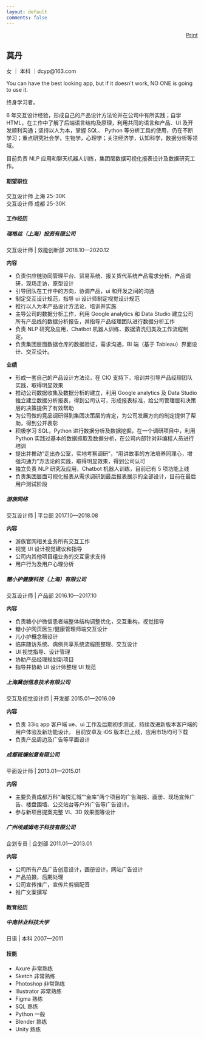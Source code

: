 ```yaml
---
layout: default
comments: false
---
```




<div class="resume" align="right">
	<a class="btn btn-dark" href="javascript:printme()" rel="external nofollow" target="_self">Print</a>
</div>
<div id = "print">
<div class="col-lg-8 mx-auto">
<h2>莫丹</h2>
<p>女 ｜ 本科 ｜dcyp@163.com  </p>
<div class="area">
<p>You can have the best looking app, but if it doesn't work, NO ONE is going to use it. </p>
<p>终身学习者。</p>   
<p>6 年交互设计经验，形成自己的产品设计方法论并在公司中有所实践；自学HTML，在工作中了解了后端语言结构及原理，利用共同的语言和产品、UI  及开发顺利沟通；坚持以人为本，掌握  SQL、 Python 等分析工具的使用，仍在不断学习；重点研究社会学，生物学，心理学；关注经济学，认知科学，数据分析等领域。</p>
<p>目前负责 NLP 应用和聊天机器人训练，集团层数据可视化报表设计及数据研究工作。</p>
</div>
<div class="area">
<h4>期望职位</h4>
<p>交互设计师 上海  25-30K<br>
交互设计师 成都  25-30K</p>
</div>
<div class="area">
<h4>工作经历</h4>
<h5>瑞格丝（上海）投资有限公司</h5>
<p>交互设计师 | 效能创新部  2018.10—2020.12</p>
  <p><b>内容</b></p>
<ul>
	<li>负责供应链协同管理平台、贸易系统、报关货代系统产品需求分析，产品调研，现场走访，原型设计</li>
	<li>引导团队在工作中的方向，协调产品，ui 和开发之间的沟通</li>
	<li>制定交互设计规范，指导 ui 设计师制定视觉设计规范 </li>
	<li> 推行以人为本产品设计方法论，培训并实施</li>
	<li>主导公司的数据分析工作，利用 Google analytics 和 Data  Studio 建立公司所有产品线的数据分析报告，并指导产品经理团队进行数据分析工作</li>
	<li>负责 NLP 研究及应用，Chatbot 机器人训练、数据清洗归类及工作流程制定。</li>
	<li>负责集团层面数据仓库的数据验证，需求沟通，BI 端（基于 Tableau）界面设计、交互设计。</li>
</ul>
<p><b>业绩</b></p>
<ul>
	<li>形成一套自己的产品设计方法论，在 CIO 支持下，培训并引导产品经理团队实践，取得明显效果</li>
	<li>推动公司数据收集及数据分析的建立，利用 Google  analytics 及 Data  Studio 独立建立数据分析报表，得到公司认可，形成报表标准，给公司管理层和决策层的决策提供了有效帮助</li>
	<li>为公司做的竞品调研得到集团决策层的肯定，为公司发展方向的制定提供了帮助，得到公开表彰</li>
	<li>积极学习 SQL，Python 进行数据分析及数据挖掘，在一个调研项目中，利用 Python 实践过基本的数据抓取及数据分析，在公司内部针对非编程人员进行培训</li>
	<li>提出并推动“走出办公室，实地考察调研”，“用讲故事的方法培养同理心，增强沟通力”方法论的实践，取得明显效果，得到公司认可</li>
	<li>独立负责 NLP 研究及应用，Chatbot 机器人训练，目前已有 5 项功能上线</li>
	<li>负责集团层面可视化报表从需求调研到最后报表展示的全部设计，目前在最后用户测试阶段</li>
</ul>
<h5>游族网络</h5>
<p>交互设计师 | 平台部  2017.10—2018.08</p>
  <p><b>内容</b></p>
<ul>
	<li>游族官网相关业务所有交互工作</li>
	<li>视觉 UI 设计视觉建议和指导</li>
	<li>公司内其他项目组业务的交互需求支持</li>
	<li>用户行为及用户心理分析</li>
</ul>
<h5>糖小护健康科技（上海）有限公司</h5>
<p>交互设计师 | 产品部  2016.10—2017.10</p>
  <p><b>内容</b></p>
<ul>
	<li>负责糖小护微信患者端整体结构调整优化，交互重构，视觉指导</li>
	<li>糖小护网页医生/健康管理师端交互设计</li>
	<li>儿小护概念稿设计</li>
	<li>临床随访系统、病例共享系统流程图整理、交互设计</li>
	<li>UI 视觉指导、设计管理</li>
	<li>协助产品经理规划新项目</li>
	<li>指导并协助 UI 设计师整理 UI 规范</li>
</ul>
<h5>上海冀创信息技术有限公司</h5>
<p>交互及视觉设计师 | 开发部  2015.01—2016.09</p>
  <p><b>内容</b></p>
<ul>
	<li>负责 33iq app 客户端 ue、ui 工作及后期初步测试，持续改进新版本客户端的用户体验及新功能设计。 目前安卓及 iOS 版本已上线，应用市场均可下载</li>
	<li>负责产品周边及广告等平面设计</li>
</ul>
<h5>成都斑斓创意有限公司</h5>
<p>平面设计师 | 2013.01—2015.01</p>
  <p><b>内容</b></p>
<ul>
	<li>主要负责成都万科“海悦汇城”“金库”两个项目的广告海报、画册、现场宣传广告、楼盘围墙、公交站台等户外广告等广告设计。</li>
	<li>参与新项目提案完整 VI、3D 效果图等设计</li>
</ul>
<h5>广州埃威姆电子科技有限公司</h5>
<p>企划专员 | 企划部   2011.01—2013.01</p>
  <p><b>内容</b></p>
<ul>
	<li>公司所有产品广告创意设计，画册设计，网站广告设计</li>
	<li>产品拍摄，后期处理</li>
	<li>公司宣传推广，宣传片剪辑配音</li>
	<li>推广文案撰写</li>
</ul>
</div>
<div class="area">
<h4>教育经历</h4>
<h5>中南林业科技大学</h5>
<p>日语 | 本科 2007—2011</p>
</div>
<div class="area">
<h4>技能</h4>
<ul>
	<li>Axure  非常熟练</li>
	<li>Sketch 非常熟练</li>
	<li>Photoshop 非常熟练</li>
	<li>Illustrator 非常熟练</li>
	<li>Figma 熟练</li>
	<li>SQL 熟练</li>
	<li>Python 一般</li>
	<li>Blender 熟练</li>
	<li>Unity 熟练</li>
</ul>
</div>
</div>



<script type="text/javascript">
function printme()
{ document.body.innerHTML=document.getElementById('print').innerHTML;
window.print();
}
</script>







